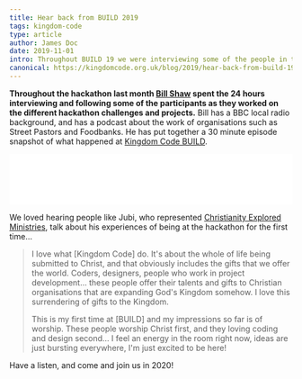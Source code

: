 ```yaml
---
title: Hear back from BUILD 2019
tags: kingdom-code
type: article
author: James Doc
date: 2019-11-01
intro: Throughout BUILD 19 we were interviewing some of the people in the room to give you a snapshot of what happened during the 24 hour hackathon. Listen now…
canonical: https://kingdomcode.org.uk/blog/2019/hear-back-from-build-19/
---
```


**Throughout the hackathon last month [Bill Shaw](https://twitter.com/billshaw8) spent the 24 hours interviewing and following some of the participants as they worked on the different hackathon challenges and projects.** Bill has a BBC local radio background, and has a podcast about the work of organisations such as Street Pastors and Foodbanks. He has put together a 30 minute episode snapshot of what happened at [Kingdom Code BUILD](/build/2019).

<iframe style="border: none" src="//html5-player.libsyn.com/embed/episode/id/11702501/height/90/theme/custom/thumbnail/yes/direction/forward/render-playlist/no/custom-color/87A93A/" height="90" width="100%" scrolling="no"  allowfullscreen webkitallowfullscreen mozallowfullscreen oallowfullscreen msallowfullscreen></iframe>

We loved hearing people like Jubi, who represented [Christianity Explored Ministries](www.explo.red), talk about his experiences of being at the hackathon for the first time…

> I love what [Kingdom Code] do. It's about the whole of life being submitted to Christ, and that obviously includes the gifts that we offer the world. Coders, designers, people who work in project development… these people offer their talents and gifts to Christian organisations that are expanding God's Kingdom somehow. I love this surrendering of gifts to the Kingdom.
>
> This is my first time at [BUILD] and my impressions so far is of worship. These people worship Christ first, and they loving coding and design second… I feel an energy in the room right now, ideas are just bursting everywhere, I'm just excited to be here!

Have a listen, and come and join us in 2020!
